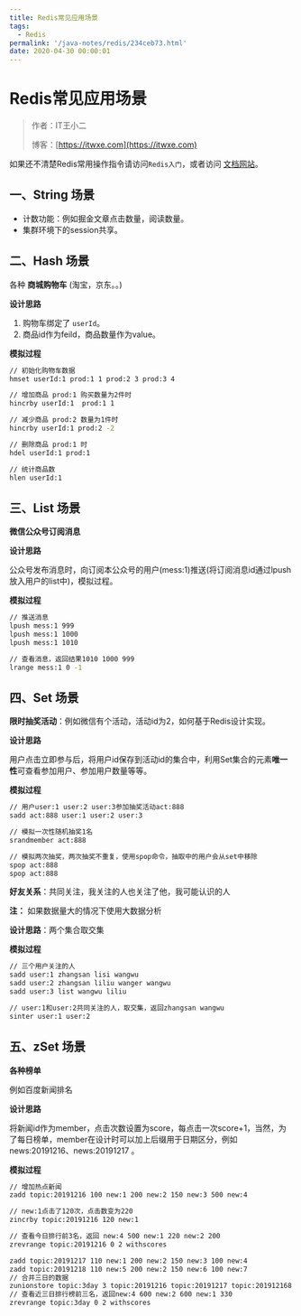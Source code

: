 ```yaml
---
title: Redis常见应用场景
tags: 
  - Redis
permalink: '/java-notes/redis/234ceb73.html'
date: 2020-04-30 00:00:01
---
```


# Redis常见应用场景

> 作者：IT王小二
>
> 博客：[https://itwxe.com](https://itwxe.com)

如果还不清楚Redis常用操作指令请访问`Redis入门`，或者访问 [文档网站](http://redisdoc.com/)。

## 一、String 场景

- 计数功能：例如掘金文章点击数量，阅读数量。
- 集群环境下的session共享。

## 二、Hash 场景

各种 **商城购物车** (淘宝，京东。。)

**设计思路**

1. 购物车绑定了 `userId`。
2. 商品id作为feild，商品数量作为value。

**模拟过程**

```bash
// 初始化购物车数据
hmset userId:1 prod:1 1 prod:2 3 prod:3 4

// 增加商品 prod:1 购买数量为2件时
hincrby userId:1  prod:1 1

// 减少商品 prod:2 数量为1件时
hincrby userId:1 prod:2 -2

// 删除商品 prod:1 时
hdel userId:1 prod:1

// 统计商品数
hlen userId:1
```

## 三、List 场景

**微信公众号订阅消息**

**设计思路**

公众号发布消息时，向订阅本公众号的用户(mess:1)推送(将订阅消息id通过lpush放入用户的list中)，模拟过程。

**模拟过程**

```bash
// 推送消息
lpush mess:1 999
lpush mess:1 1000
lpush mess:1 1010

// 查看消息，返回结果1010 1000 999
lrange mess:1 0 -1
```

## 四、Set 场景

**限时抽奖活动**：例如微信有个活动，活动id为2，如何基于Redis设计实现。

**设计思路**

用户点击立即参与后，将用户id保存到活动id的集合中，利用Set集合的元素**唯一性**可查看参加用户、参加用户数量等等。

**模拟过程**

```bash
// 用户user:1 user:2 user:3参加抽奖活动act:888
sadd act:888 user:1 user:2 user:3

// 模拟一次性随机抽奖1名
srandmember act:888

// 模拟两次抽奖，两次抽奖不重复，使用spop命令，抽取中的用户会从set中移除
spop act:888
spop act:888
```

**好友关系**：共同关注，我关注的人也关注了他，我可能认识的人

**注：** 如果数据量大的情况下使用大数据分析

**设计思路**：两个集合取交集

**模拟过程**

```bash
// 三个用户关注的人
sadd user:1 zhangsan lisi wangwu
sadd user:2 zhangsan liliu wanger wangwu
sadd user:3 list wangwu liliu

// user:1和user:2共同关注的人，取交集，返回zhangsan wangwu
sinter user:1 user:2
```

## 五、zSet 场景

**各种榜单**

例如百度新闻排名

**设计思路**

将新闻id作为member，点击次数设置为score，每点击一次score+1，当然，为了每日榜单，member在设计时可以加上后缀用于日期区分，例如news:20191216、news:20191217 。

**模拟过程**

```bash
// 增加热点新闻
zadd topic:20191216 100 new:1 200 new:2 150 new:3 500 new:4

// new:1点击了120次，点击数变为220
zincrby topic:20191216 120 new:1

// 查看今日排行前3名，返回 new:4 500 new:1 220 new:2 200
zrevrange topic:20191216 0 2 withscores

zadd topic:20191217 110 new:1 200 new:2 150 new:3 100 new:4
zadd topic:20191218 110 new:5 200 new:2 150 new:6 100 new:7
// 合并三日的数据
zunionstore topic:3day 3 topic:20191216 topic:20191217 topic:201912168
// 查看近三日排行榜前三名，返回new:4 600 new:2 600 new:1 330
zrevrange topic:3day 0 2 withscores
```


